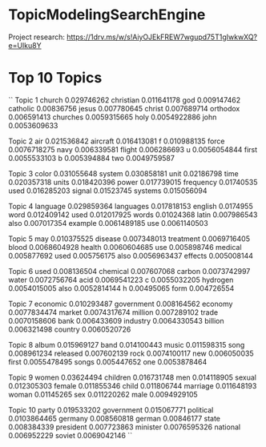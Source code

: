 # TopicModelingSearchEngine

Project research: https://1drv.ms/w/s!AiyOJEkFREW7wgupd75T1gIwkwXQ?e=UIku8Y

# Top 10 Topics

``
Topic  1
church 0.029746262
christian 0.011641178
god 0.009147462
catholic 0.00836756
jesus 0.007780645
christ 0.007689714
orthodox 0.006591413
churches 0.0059315665
holy 0.0054922886
john 0.0053609633

Topic  2
air 0.021536842
aircraft 0.016413081
f 0.010988135
force 0.0076718275
navy 0.006339581
flight 0.006286693
u 0.0056054844
first 0.0055533103
b 0.005394884
two 0.0049759587

Topic  3
color 0.031055648
system 0.030858181
unit 0.02186798
time 0.020357318
units 0.018420396
power 0.017739015
frequency 0.01740535
used 0.016285203
signal 0.01523745
systems 0.015056094

Topic  4
language 0.029859364
languages 0.017818153
english 0.0174955
word 0.012409142
used 0.012017925
words 0.01024368
latin 0.007986543
also 0.007017354
example 0.0061489185
use 0.0061140503

Topic  5
may 0.010375525
disease 0.007348013
treatment 0.0069716405
blood 0.0068604928
health 0.0060604685
use 0.005898746
medical 0.005877692
used 0.005756175
also 0.0056963437
effects 0.005008144

Topic  6
used 0.008136504
chemical 0.007607068
carbon 0.0073742997
water 0.0072756764
acid 0.0069541223
c 0.0055032205
hydrogen 0.0054015005
also 0.0052814144
h 0.00495065
form 0.004726554

Topic  7
economic 0.010293487
government 0.008164562
economy 0.0077834474
market 0.0074317674
million 0.007289102
trade 0.0070158606
bank 0.006433609
industry 0.0064330543
billion 0.006321498
country 0.0060520726

Topic  8
album 0.015969127
band 0.014100443
music 0.011598315
song 0.008961234
released 0.007602139
rock 0.0074100117
new 0.006050035
first 0.0055478495
songs 0.005447652
one 0.0053878464

Topic  9
women 0.03624494
children 0.016731748
men 0.014118905
sexual 0.012305303
female 0.011855346
child 0.011806744
marriage 0.011648193
woman 0.01145265
sex 0.011220262
male 0.0094929105

Topic  10
party 0.019533202
government 0.015067771
political 0.0103864465
germany 0.008560818
german 0.00846177
state 0.008384339
president 0.007723863
minister 0.0076595326
national 0.006952229
soviet 0.0069042146
``
